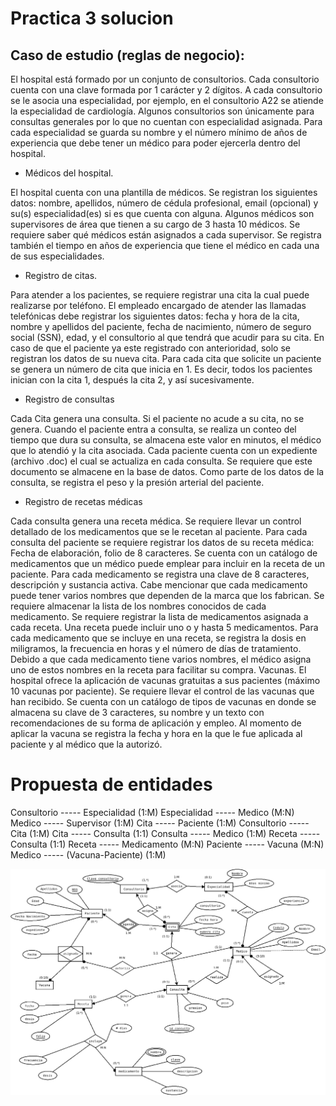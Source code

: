 # Practica 3 solucion


## Caso de estudio (reglas de negocio):

<p>El hospital está formado por un conjunto de consultorios. Cada consultorio cuenta con una clave formada
por 1 carácter y 2 dígitos. A cada consultorio se le asocia una especialidad, por ejemplo, en el consultorio
A22 se atiende la especialidad de cardiología. Algunos consultorios son únicamente para consultas
generales por lo que no cuentan con especialidad asignada. Para cada especialidad se guarda su nombre
y el número mínimo de años de experiencia que debe tener un médico para poder ejercerla dentro del
hospital.</p>

* Médicos del hospital.
<p>El hospital cuenta con una plantilla de médicos. Se registran los siguientes datos: nombre, apellidos,
número de cédula profesional, email (opcional) y su(s) especialidad(es) si es que cuenta con alguna.
Algunos médicos son supervisores de área que tienen a su cargo de 3 hasta 10 médicos. Se requiere saber
qué médicos están asignados a cada supervisor. Se registra también el tiempo en años de experiencia
que tiene el médico en cada una de sus especialidades.</p>

* Registro de citas.
<p>Para atender a los pacientes, se requiere registrar una cita la cual puede realizarse por teléfono. El
empleado encargado de atender las llamadas telefónicas debe registrar los siguientes datos: fecha y hora
de la cita, nombre y apellidos del paciente, fecha de nacimiento, número de seguro social (SSN), edad, y el
consultorio al que tendrá que acudir para su cita. En caso de que el paciente ya este registrado con
anterioridad, solo se registran los datos de su nueva cita. Para cada cita que solicite un paciente se genera
un número de cita que inicia en 1. Es decir, todos los pacientes inician con la cita 1, después la cita 2, y así
sucesivamente.</p>

* Registro de consultas
<p>Cada Cita genera una consulta. Si el paciente no acude a su cita, no se genera. Cuando el paciente entra a
consulta, se realiza un conteo del tiempo que dura su consulta, se almacena este valor en minutos, el
médico que lo atendió y la cita asociada. Cada paciente cuenta con un expediente (archivo .doc) el cual
se actualiza en cada consulta. Se requiere que este documento se almacene en la base de datos. Como
parte de los datos de la consulta, se registra el peso y la presión arterial del paciente.</p>

* Registro de recetas médicas

<p> Cada consulta genera una receta médica. Se requiere llevar un control detallado de los medicamentos que
se le recetan al paciente. Para cada consulta del paciente se requiere registrar los datos de su receta
médica: Fecha de elaboración, folio de 8 caracteres.
Se cuenta con un catálogo de medicamentos que un médico puede emplear para incluir en la receta de
un paciente. Para cada medicamento se registra una clave de 8 caracteres, descripción y sustancia activa.
Cabe mencionar que cada medicamento puede tener varios nombres que dependen de la marca que los
fabrican. Se requiere almacenar la lista de los nombres conocidos de cada medicamento.
Se requiere registrar la lista de medicamentos asignada a cada receta. Una receta puede incluir uno o y
hasta 5 medicamentos. Para cada medicamento que se incluye en una receta, se registra la dosis en
miligramos, la frecuencia en horas y el número de días de tratamiento. Debido a que cada medicamento
tiene varios nombres, el médico asigna uno de estos nombres en la receta para facilitar su compra.
Vacunas.
El hospital ofrece la aplicación de vacunas gratuitas a sus pacientes (máximo 10 vacunas por paciente). Se
requiere llevar el control de las vacunas que han recibido. Se cuenta con un catálogo de tipos de vacunas
en donde se almacena su clave de 3 caracteres, su nombre y un texto con recomendaciones de su forma
de aplicación y empleo. Al momento de aplicar la vacuna se registra la fecha y hora en la que le fue aplicada
al paciente y al médico que la autorizó.</p>


# Propuesta de entidades

Consultorio ----- Especialidad (1:M)
Especialidad ----- Medico (M:N)
Medico ----- Supervisor (1:M)
Cita ----- Paciente (1:M)
Consultorio ----- Cita (1:M)
Cita ----- Consulta (1:1)
Consulta ----- Medico (1:M)
Receta ----- Consulta (1:1)
Receta ----- Medicamento (M:N)
Paciente ----- Vacuna (M:N)
Medico ----- (Vacuna-Paciente) (1:M)

![alt text](practica3-1.png)
